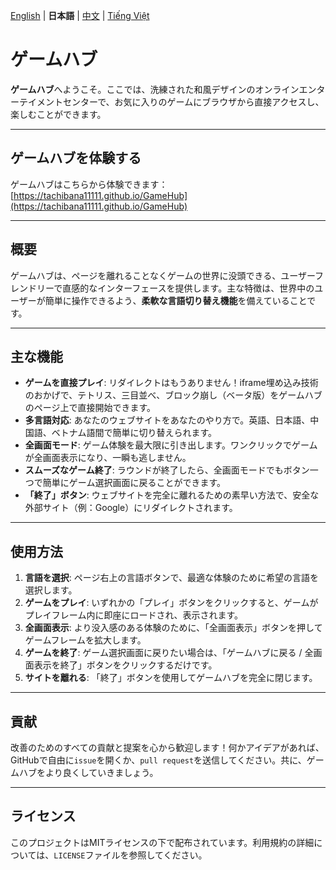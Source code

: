 [English](README.en.md) | **日本語** | [中文](README.cn.md) | [Tiếng Việt](README.md)

# ゲームハブ

**ゲームハブ**へようこそ。ここでは、洗練された和風デザインのオンラインエンターテイメントセンターで、お気に入りのゲームにブラウザから直接アクセスし、楽しむことができます。

---

## ゲームハブを体験する

ゲームハブはこちらから体験できます：[https://tachibana11111.github.io/GameHub](https://tachibana11111.github.io/GameHub)

---

## 概要

ゲームハブは、ページを離れることなくゲームの世界に没頭できる、ユーザーフレンドリーで直感的なインターフェースを提供します。主な特徴は、世界中のユーザーが簡単に操作できるよう、**柔軟な言語切り替え機能**を備えていることです。

---

## 主な機能

* **ゲームを直接プレイ**: リダイレクトはもうありません！iframe埋め込み技術のおかげで、テトリス、三目並べ、ブロック崩し（ベータ版）をゲームハブのページ上で直接開始できます。
* **多言語対応**: あなたのウェブサイトをあなたのやり方で。英語、日本語、中国語、ベトナム語間で簡単に切り替えられます。
* **全画面モード**: ゲーム体験を最大限に引き出します。ワンクリックでゲームが全画面表示になり、一瞬も逃しません。
* **スムーズなゲーム終了**: ラウンドが終了したら、全画面モードでもボタン一つで簡単にゲーム選択画面に戻ることができます。
* **「終了」ボタン**: ウェブサイトを完全に離れるための素早い方法で、安全な外部サイト（例：Google）にリダイレクトされます。

---

## 使用方法

1.  **言語を選択**: ページ右上の言語ボタンで、最適な体験のために希望の言語を選択します。
2.  **ゲームをプレイ**: いずれかの「プレイ」ボタンをクリックすると、ゲームがプレイフレーム内に即座にロードされ、表示されます。
3.  **全画面表示**: より没入感のある体験のために、「全画面表示」ボタンを押してゲームフレームを拡大します。
4.  **ゲームを終了**: ゲーム選択画面に戻りたい場合は、「ゲームハブに戻る / 全画面表示を終了」ボタンをクリックするだけです。
5.  **サイトを離れる**: 「終了」ボタンを使用してゲームハブを完全に閉じます。

---

## 貢献

改善のためのすべての貢献と提案を心から歓迎します！何かアイデアがあれば、GitHubで自由に`issue`を開くか、`pull request`を送信してください。共に、ゲームハブをより良くしていきましょう。

---

## ライセンス

このプロジェクトはMITライセンスの下で配布されています。利用規約の詳細については、`LICENSE`ファイルを参照してください。
